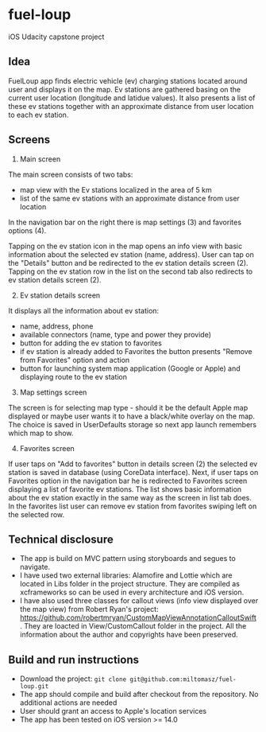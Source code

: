 # fuel-loup
iOS Udacity capstone project

## Idea

FuelLoup app finds electric vehicle (ev) charging stations located around user and displays it on the map. Ev stations are gathered basing on the current user location (longitude and latidue values). It also presents a list of these ev stations together with an approximate distance from user location to each ev station.

## Screens

1. Main screen

 The main screen consists of two tabs:
* map view with the Ev stations localized in the area of 5 km
* list of the same ev stations with an approximate distance from user location 

In the navigation bar on the right there is map settings (3) and favorites options (4).

Tapping on the ev station icon in the map opens an info view with basic information about the selected ev station (name, address). User can tap on the "Details" button and be redirected to the ev station details screen (2).
Tapping on the ev station row in the list on the second tab also redirects to ev station details screen (2).

2. Ev station details screen

It displays all the information about ev station:
* name, address, phone
* available connectors (name, type and power they provide)
* button for adding the ev station to favorites
* if ev station is already added to Favorites the button presents "Remove from Favorites" option and action
* button for launching system map application (Google or Apple) and displaying route to the ev station

3. Map settings screen

The screen is for selecting map type - should it be the default Apple map displayed or maybe user wants it to have a black/white overlay on the map. The choice is saved in UserDefaults storage so next app launch remembers which map to show.

4. Favorites screen

If user taps on "Add to favorites" button in details screen (2) the selected ev station is saved in database (using CoreData interface). Next, if user taps on Favorites option in the navigation bar he is redirected to Favorites screen displaying a list of favorite ev stations. The list shows basic information about the ev station exactly in the same way as the screen in list tab does.
In the favorites list user can remove ev station from favorites swiping left on the selected row.

## Technical disclosure

- The app is build on MVC pattern using storyboards and segues to navigate.
- I have used two external libraries: Alamofire and Lottie which are located in Libs folder in the project structure. They are compiled as xcframeworks so can be used in every architecture and iOS version.
- I have also used three classes for callout views (info view displayed over the map view) from Robert Ryan's project: https://github.com/robertmryan/CustomMapViewAnnotationCalloutSwift . They are loacted in View/CustomCallout folder in the project.
All the information about the author and copyrights have been preserved.

## Build and run instructions

- Download the project: ```git clone git@github.com:miltomasz/fuel-loup.git```
- The app should compile and build after checkout from the repository. No additional actions are needed
- User should grant an access to Apple's location services
- The app has been tested on iOS version >= 14.0


